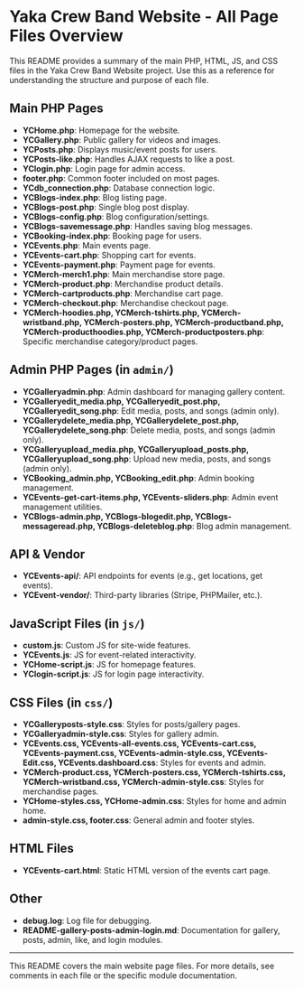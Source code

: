 # Yaka Crew Band Website - All Page Files Overview

This README provides a summary of the main PHP, HTML, JS, and CSS files in the Yaka Crew Band Website project. Use this as a reference for understanding the structure and purpose of each file.

## Main PHP Pages
- **YCHome.php**: Homepage for the website.
- **YCGallery.php**: Public gallery for videos and images.
- **YCPosts.php**: Displays music/event posts for users.
- **YCPosts-like.php**: Handles AJAX requests to like a post.
- **YClogin.php**: Login page for admin access.
- **footer.php**: Common footer included on most pages.
- **YCdb_connection.php**: Database connection logic.
- **YCBlogs-index.php**: Blog listing page.
- **YCBlogs-post.php**: Single blog post display.
- **YCBlogs-config.php**: Blog configuration/settings.
- **YCBlogs-savemessage.php**: Handles saving blog messages.
- **YCBooking-index.php**: Booking page for users.
- **YCEvents.php**: Main events page.
- **YCEvents-cart.php**: Shopping cart for events.
- **YCEvents-payment.php**: Payment page for events.
- **YCMerch-merch1.php**: Main merchandise store page.
- **YCMerch-product.php**: Merchandise product details.
- **YCMerch-cartproducts.php**: Merchandise cart page.
- **YCMerch-checkout.php**: Merchandise checkout page.
- **YCMerch-hoodies.php, YCMerch-tshirts.php, YCMerch-wristband.php, YCMerch-posters.php, YCMerch-productband.php, YCMerch-producthoodies.php, YCMerch-productposters.php**: Specific merchandise category/product pages.

## Admin PHP Pages (in `admin/`)
- **YCGalleryadmin.php**: Admin dashboard for managing gallery content.
- **YCGalleryedit_media.php, YCGalleryedit_post.php, YCGalleryedit_song.php**: Edit media, posts, and songs (admin only).
- **YCGallerydelete_media.php, YCGallerydelete_post.php, YCGallerydelete_song.php**: Delete media, posts, and songs (admin only).
- **YCGalleryupload_media.php, YCGalleryupload_posts.php, YCGalleryupload_song.php**: Upload new media, posts, and songs (admin only).
- **YCBooking_admin.php, YCBooking_edit.php**: Admin booking management.
- **YCEvents-get-cart-items.php, YCEvents-sliders.php**: Admin event management utilities.
- **YCBlogs-admin.php, YCBlogs-blogedit.php, YCBlogs-messageread.php, YCBlogs-deleteblog.php**: Blog admin management.

## API & Vendor
- **YCEvents-api/**: API endpoints for events (e.g., get locations, get events).
- **YCEvent-vendor/**: Third-party libraries (Stripe, PHPMailer, etc.).

## JavaScript Files (in `js/`)
- **custom.js**: Custom JS for site-wide features.
- **YCEvents.js**: JS for event-related interactivity.
- **YCHome-script.js**: JS for homepage features.
- **YClogin-script.js**: JS for login page interactivity.

## CSS Files (in `css/`)
- **YCGalleryposts-style.css**: Styles for posts/gallery pages.
- **YCGalleryadmin-style.css**: Styles for gallery admin.
- **YCEvents.css, YCEvents-all-events.css, YCEvents-cart.css, YCEvents-payment.css, YCEvents-admin-style.css, YCEvents-Edit.css, YCEvents.dashboard.css**: Styles for events and admin.
- **YCMerch-product.css, YCMerch-posters.css, YCMerch-tshirts.css, YCMerch-wristband.css, YCMerch-admin-style.css**: Styles for merchandise pages.
- **YCHome-styles.css, YCHome-admin.css**: Styles for home and admin home.
- **admin-style.css, footer.css**: General admin and footer styles.

## HTML Files
- **YCEvents-cart.html**: Static HTML version of the events cart page.

## Other
- **debug.log**: Log file for debugging.
- **README-gallery-posts-admin-login.md**: Documentation for gallery, posts, admin, like, and login modules.

---
This README covers the main website page files. For more details, see comments in each file or the specific module documentation.

